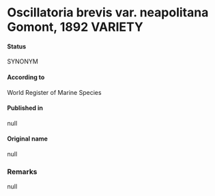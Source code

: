 # Oscillatoria brevis var. neapolitana Gomont, 1892 VARIETY

#### Status
SYNONYM

#### According to
World Register of Marine Species

#### Published in
null

#### Original name
null

### Remarks
null